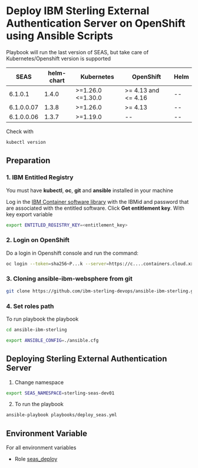 # Deploy IBM Sterling External Authentication Server on OpenShift using Ansible Scripts

Playbook will run the last version of SEAS, but take care of Kubernetes/Openshift version is supported

| SEAS       | helm-chart | Kubernetes          | OpenShift           | Helm      |
|------------|------------|---------------------|---------------------|-----------|
| 6.1.0.1    | 1.4.0      | >=1.26.0 <=1.30.0   | >= 4.13 and <= 4.16 | --        |
| 6.1.0.0.07 | 1.3.8      | >=1.26.0            | >= 4.13             | --        |
| 6.1.0.0.06 | 1.3.7      | >=1.19.0            | --                  | --        |

Check with

```bash 
kubectl version
```

## Preparation

### 1. IBM Entitled Registry

You must have **kubectl**, **oc**, **git** and **ansible** installed in your machine

Log in the [IBM Container software library](https://myibm.ibm.com/products-services/containerlibrary) with the IBMid and password that are associated with the entitled software. Click **Get entitlement key**. With key export variable

```bash 
export ENTITLED_REGISTRY_KEY=<entitlement_key>
```

### 2. Login on OpenShift

Do a login in Openshift console and run the command:

```bash 
oc login --token=sha256~P...k --server=https://c....containers.cloud.xxx.com:31234
```

### 3. Cloning ansible-ibm-websphere from git

```bash 
git clone https://github.com/ibm-sterling-devops/ansible-ibm-sterling.git
```

### 4. Set roles path

To run playbook the playbook

```bash 
cd ansible-ibm-sterling

export ANSIBLE_CONFIG=./ansible.cfg 
```

## Deploying Sterling External Authentication Server

1) Change namespace

```bash 
export SEAS_NAMESPACE=sterling-seas-dev01
```

2) To run the playbook

```bash 
ansible-playbook playbooks/deploy_seas.yml
```

## Environment Variable

For all environment variables

* Role [seas_deploy](../../roles/seas_deploy)
